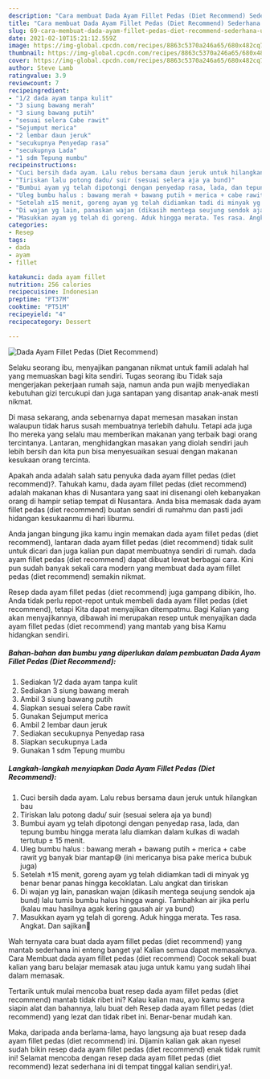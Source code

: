 ```yaml
---
description: "Cara membuat Dada Ayam Fillet Pedas (Diet Recommend) Sederhana Untuk Jualan"
title: "Cara membuat Dada Ayam Fillet Pedas (Diet Recommend) Sederhana Untuk Jualan"
slug: 69-cara-membuat-dada-ayam-fillet-pedas-diet-recommend-sederhana-untuk-jualan
date: 2021-02-10T15:21:12.559Z
image: https://img-global.cpcdn.com/recipes/8863c5370a246a65/680x482cq70/dada-ayam-fillet-pedas-diet-recommend-foto-resep-utama.jpg
thumbnail: https://img-global.cpcdn.com/recipes/8863c5370a246a65/680x482cq70/dada-ayam-fillet-pedas-diet-recommend-foto-resep-utama.jpg
cover: https://img-global.cpcdn.com/recipes/8863c5370a246a65/680x482cq70/dada-ayam-fillet-pedas-diet-recommend-foto-resep-utama.jpg
author: Steve Lamb
ratingvalue: 3.9
reviewcount: 7
recipeingredient:
- "1/2 dada ayam tanpa kulit"
- "3 siung bawang merah"
- "3 siung bawang putih"
- "sesuai selera Cabe rawit"
- "Sejumput merica"
- "2 lembar daun jeruk"
- "secukupnya Penyedap rasa"
- "secukupnya Lada"
- "1 sdm Tepung mumbu"
recipeinstructions:
- "Cuci bersih dada ayam. Lalu rebus bersama daun jeruk untuk hilangkan bau"
- "Tiriskan lalu potong dadu/ suir (sesuai selera aja ya bund)"
- "Bumbui ayam yg telah dipotongi dengan penyedap rasa, lada, dan tepung bumbu hingga merata lalu diamkan dalam kulkas di wadah tertutup ± 15 menit."
- "Uleg bumbu halus : bawang merah + bawang putih + merica + cabe rawit yg banyak biar mantap😅 (ini mericanya bisa pake merica bubuk juga)"
- "Setelah ±15 menit, goreng ayam yg telah didiamkan tadi di minyak yg benar benar panas hingga kecoklatan. Lalu angkat dan tiriskan"
- "Di wajan yg lain, panaskan wajan (dikasih mentega seujung sendok aja bund) lalu tumis bumbu halus hingga wangi. Tambahkan air jika perlu (kalau mau hasilnya agak kering gausah air ya bund)"
- "Masukkan ayam yg telah di goreng. Aduk hingga merata. Tes rasa. Angkat. Dan sajikan🥰"
categories:
- Resep
tags:
- dada
- ayam
- fillet

katakunci: dada ayam fillet 
nutrition: 256 calories
recipecuisine: Indonesian
preptime: "PT37M"
cooktime: "PT51M"
recipeyield: "4"
recipecategory: Dessert

---
```



![Dada Ayam Fillet Pedas (Diet Recommend)](https://img-global.cpcdn.com/recipes/8863c5370a246a65/680x482cq70/dada-ayam-fillet-pedas-diet-recommend-foto-resep-utama.jpg)

Selaku seorang ibu, menyajikan panganan nikmat untuk famili adalah hal yang memuaskan bagi kita sendiri. Tugas seorang ibu Tidak saja mengerjakan pekerjaan rumah saja, namun anda pun wajib menyediakan kebutuhan gizi tercukupi dan juga santapan yang disantap anak-anak mesti nikmat.

Di masa  sekarang, anda sebenarnya dapat memesan masakan instan walaupun tidak harus susah membuatnya terlebih dahulu. Tetapi ada juga lho mereka yang selalu mau memberikan makanan yang terbaik bagi orang tercintanya. Lantaran, menghidangkan masakan yang diolah sendiri jauh lebih bersih dan kita pun bisa menyesuaikan sesuai dengan makanan kesukaan orang tercinta. 



Apakah anda adalah salah satu penyuka dada ayam fillet pedas (diet recommend)?. Tahukah kamu, dada ayam fillet pedas (diet recommend) adalah makanan khas di Nusantara yang saat ini disenangi oleh kebanyakan orang di hampir setiap tempat di Nusantara. Anda bisa memasak dada ayam fillet pedas (diet recommend) buatan sendiri di rumahmu dan pasti jadi hidangan kesukaanmu di hari liburmu.

Anda jangan bingung jika kamu ingin memakan dada ayam fillet pedas (diet recommend), lantaran dada ayam fillet pedas (diet recommend) tidak sulit untuk dicari dan juga kalian pun dapat membuatnya sendiri di rumah. dada ayam fillet pedas (diet recommend) dapat dibuat lewat berbagai cara. Kini pun sudah banyak sekali cara modern yang membuat dada ayam fillet pedas (diet recommend) semakin nikmat.

Resep dada ayam fillet pedas (diet recommend) juga gampang dibikin, lho. Anda tidak perlu repot-repot untuk membeli dada ayam fillet pedas (diet recommend), tetapi Kita dapat menyajikan ditempatmu. Bagi Kalian yang akan menyajikannya, dibawah ini merupakan resep untuk menyajikan dada ayam fillet pedas (diet recommend) yang mantab yang bisa Kamu hidangkan sendiri.

<!--inarticleads1-->

##### Bahan-bahan dan bumbu yang diperlukan dalam pembuatan Dada Ayam Fillet Pedas (Diet Recommend):

1. Sediakan 1/2 dada ayam tanpa kulit
1. Sediakan 3 siung bawang merah
1. Ambil 3 siung bawang putih
1. Siapkan sesuai selera Cabe rawit
1. Gunakan Sejumput merica
1. Ambil 2 lembar daun jeruk
1. Sediakan secukupnya Penyedap rasa
1. Siapkan secukupnya Lada
1. Gunakan 1 sdm Tepung mumbu




<!--inarticleads2-->

##### Langkah-langkah menyiapkan Dada Ayam Fillet Pedas (Diet Recommend):

1. Cuci bersih dada ayam. Lalu rebus bersama daun jeruk untuk hilangkan bau
1. Tiriskan lalu potong dadu/ suir (sesuai selera aja ya bund)
1. Bumbui ayam yg telah dipotongi dengan penyedap rasa, lada, dan tepung bumbu hingga merata lalu diamkan dalam kulkas di wadah tertutup ± 15 menit.
1. Uleg bumbu halus : bawang merah + bawang putih + merica + cabe rawit yg banyak biar mantap😅 (ini mericanya bisa pake merica bubuk juga)
1. Setelah ±15 menit, goreng ayam yg telah didiamkan tadi di minyak yg benar benar panas hingga kecoklatan. Lalu angkat dan tiriskan
1. Di wajan yg lain, panaskan wajan (dikasih mentega seujung sendok aja bund) lalu tumis bumbu halus hingga wangi. Tambahkan air jika perlu (kalau mau hasilnya agak kering gausah air ya bund)
1. Masukkan ayam yg telah di goreng. Aduk hingga merata. Tes rasa. Angkat. Dan sajikan🥰




Wah ternyata cara buat dada ayam fillet pedas (diet recommend) yang mantab sederhana ini enteng banget ya! Kalian semua dapat memasaknya. Cara Membuat dada ayam fillet pedas (diet recommend) Cocok sekali buat kalian yang baru belajar memasak atau juga untuk kamu yang sudah lihai dalam memasak.

Tertarik untuk mulai mencoba buat resep dada ayam fillet pedas (diet recommend) mantab tidak ribet ini? Kalau kalian mau, ayo kamu segera siapin alat dan bahannya, lalu buat deh Resep dada ayam fillet pedas (diet recommend) yang lezat dan tidak ribet ini. Benar-benar mudah kan. 

Maka, daripada anda berlama-lama, hayo langsung aja buat resep dada ayam fillet pedas (diet recommend) ini. Dijamin kalian gak akan nyesel sudah bikin resep dada ayam fillet pedas (diet recommend) enak tidak rumit ini! Selamat mencoba dengan resep dada ayam fillet pedas (diet recommend) lezat sederhana ini di tempat tinggal kalian sendiri,ya!.

